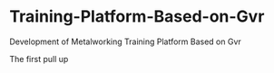 # Training-Platform-Based-on-Gvr
Development of Metalworking Training Platform Based on Gvr


The first pull up
